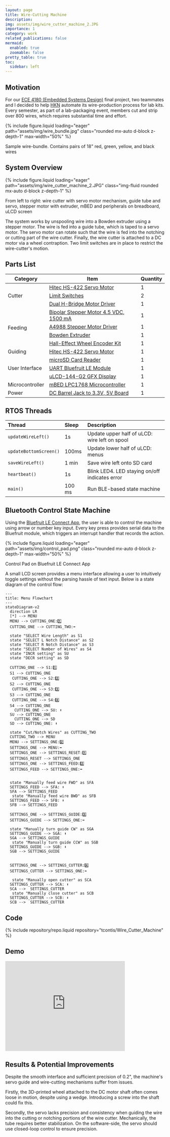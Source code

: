 ```yaml
---
layout: page
title: Wire-Cutting Machine
description: 
img: assets/img/wire_cutter_machine_2.JPG
importance: 1
category: work
related_publications: false
mermaid:
  enabled: true
  zoomable: false
pretty_table: true
toc:
  sidebar: left
---
```


## Motivation
For our [ECE 4180 (Embedded Systems Design)](https://ece.gatech.edu/courses/ece4180) final project, two teammates and I decided to help [HKN](https://hkn.gtorg.gatech.edu/) automate its wire-production process for lab kits. Every semester, as part of a lab-packaging event, members cut and strip over 800 wires, which requires substantial time and effort.

{% include figure.liquid loading="eager" path="assets/img/wire_bundle.jpg" class="rounded mx-auto d-block z-depth-1" max-width="50%" %}
<div class="caption">
    Sample wire-bundle. Contains pairs of 18" red, green, yellow, and black wires
</div>

## System Overview
{% include figure.liquid loading="eager" path="assets/img/wire_cutter_machine_2.JPG" class="img-fluid rounded mx-auto d-block z-depth-1" %}

<div class="caption">
    From left to right: wire cutter with servo motor mechanism, guide tube and servo, stepper motor with extruder, mBED and peripherals on breadboard, uLCD screen
</div>


The system works by unspooling wire into a Bowden extruder using a stepper motor. The wire is fed into a guide tube, which is taped to a servo motor. The servo motor can rotate such that the wire is fed into the notching or cutting part of the wire cutter. Finally, the wire cutter is attached to a DC motor via a wheel contraption. Two limit switches are in place to restrict the wire-cutter's motion.

## Parts List

<table class="table table-sm">
  <thead>
  <tr>
    <th>Category</th>
    <th>Item</th>
    <th>Quantity</th>
  </tr>
  </thead>
  <tr>
    <td rowspan="3">Cutter</td>
    <td><a href="https://www.sparkfun.com/products/11884">Hitec HS-422 Servo Motor</a></td>
    <td>1</td>
  </tr>
  <tr>
    <td><a href="https://www.sparkfun.com/products/13014">Limit Switches</a></td>
    <td>2</td>
  </tr>
  <tr>
    <td><a href="https://www.sparkfun.com/products/14451">Dual H-Bridge Motor Driver</a></td>
    <td>1</td>
  </tr>
  <tr>
    <td rowspan="4">Feeding</td>
    <td><a href="https://www.amazon.com/Jameco-Reliapro-1124142-Bipolar-Stepper/dp/B07F8YWMQQ">Bipolar Stepper Motor 4.5 VDC, 1500 mA</a></td>
    <td>1</td>
  </tr>
  <tr>
    <td><a href="https://www.pololu.com/product/1182">A4988 Stepper Motor Driver</a></td>
    <td>1</td>
  </tr>
   <tr>
    <td><a href="https://www.amazon.com/Redrex-Upgraded-Aluminum-Extruder-Creality/dp/B07DDGGN921182">Bowden Extruder</a></td>
    <td>1</td>
  </tr>
  
  <tr>
    <td><a href="https://www.sparkfun.com/products/12629">Hall-Effect Wheel Encoder Kit</a></td>
    <td>1</td>
  </tr>
  <tr>
    <td rowspan="1">Guiding</td>
    <td><a href="https://www.sparkfun.com/products/11884">Hitec HS-422 Servo Motor</a></td>
    <td>1</td>
  </tr>
  <tr>
    <td rowspan="3">User Interface</td>
    <td><a href="https://www.sparkfun.com/products/544">microSD Card Reader</a></td>
    <td>1</td>
  </tr>
  <tr>
    <td><a href="https://www.adafruit.com/product/2479">UART Bluefruit LE Module</a></td>
    <td>1</td>
  </tr>
  <tr>
    <td><a href="https://www.sparkfun.com/products/11377">uLCD-144-G2 GFX Display</a></td>
    <td>1</td>
  </tr>
  <tr>
    <td rowspan="1">Microcontroller</td>
    <td><a href="https://os.mbed.com/platforms/mbed-LPC1768/">mBED LPC1768 Microcontroller</a></td>
    <td>1</td>
  </tr>
  <tr>
    <td rowspan="1">Power</td>
    <td><a href="https://www.amazon.com/HiLetgo-Supply-Module-Prototype-Breadboard/dp/B00HJ6AE72">DC Barrel Jack to 3.3V, 5V Board</a></td>
    <td>1</td>
  </tr>
</table>

<p></p>

## RTOS Threads

| Thread | Sleep | Description |
| :------ | :----- | :----------- |
| `updateWireLeft()` | 1s | Update upper half of uLCD: wire left on spool
| `updateBottomScreen()` | 100ms | Update lower half of uLCD: menus
| `saveWireLeft()` | 1 min | Save wire left onto SD card
| `heartbeat()` | 1s | Blink LED4. LED staying on/off indicates error
| `main()` | 100 ms | Run BLE-based state machine

<p></p>

## Bluetooth Control State Machine

Using the [Bluefruit LE Connect App](https://learn.adafruit.com/bluefruit-le-connect/ios-setup), the user is able to control the machine using arrow or number key input. Every key press provides serial data to the Bluefruit module, which triggers an interrupt handler that records the action.

{% include figure.liquid loading="eager" path="assets/img/control_pad.png" class="rounded mx-auto d-block z-depth-1" max-width="50%" %}
<div class="caption">
  Control Pad on Bluefruit LE Connect App
</div>

A small LCD screen provides a menu interface allowing a user to intuitively toggle settings without the parsing hassle of text input. Below is a state diagram of the control flow:

```mermaid
---
title: Menu Flowchart
---
stateDiagram-v2
  direction LR
  [*] --> MENU
  MENU --> CUTTING_ONE:1️⃣
  CUTTING_ONE --> CUTTING_TWO:➡️

  state "SELECT Wire Length" as S1
  state "SELECT L Notch Distance" as S2
  state "SELECT R Notch Distance" as S3
  state "SELECT Number of Wires" as S4
  state "INCR setting" as SU
  state "DECR setting" as SD

  CUTTING_ONE --> S1:1️⃣
  S1 --> CUTTING_ONE
   CUTTING_ONE --> S2:2️⃣
  S2 --> CUTTING_ONE
   CUTTING_ONE --> S3:3️⃣
  S3 --> CUTTING_ONE
   CUTTING_ONE --> S4:4️⃣
  S4 --> CUTTING_ONE
    CUTTING_ONE --> SU: ⬆️
  SU --> CUTTING_ONE
    CUTTING_ONE --> SD
  SD --> CUTTING_ONE: ⬇️

  state "Cut/Notch Wires" as CUTTING_TWO
  CUTTING_TWO --> MENU
  MENU --> SETTINGS_ONE:2️⃣
  SETTINGS_ONE --> MENU:⬅️
  SETTINGS_ONE --> SETTINGS_RESET:1️⃣
  SETTINGS_RESET --> SETTINGS_ONE
  SETTINGS_ONE --> SETTINGS_FEED:2️⃣
  SETTINGS_FEED --> SETTINGS_ONE:⬅️


  state "Manually feed wire FWD" as SFA
  SETTINGS_FEED --> SFA: ⬆️
  SFA --> SETTINGS_FEED
   state "Manually feed wire BWD" as SFB
  SETTINGS_FEED --> SFB: ⬇️
  SFB --> SETTINGS_FEED

  SETTINGS_ONE --> SETTINGS_GUIDE:3️⃣
  SETTINGS_GUIDE --> SETTINGS_ONE:⬅️
    
  state "Manually turn guide CW" as SGA
  SETTINGS_GUIDE --> SGA: ⬆️
  SGA --> SETTINGS_GUIDE
   state "Manually turn guide CCW" as SGB
  SETTINGS_GUIDE --> SGB: ⬇️
  SGB --> SETTINGS_GUIDE


  SETTINGS_ONE --> SETTINGS_CUTTER:4️⃣
  SETTINGS_CUTTER --> SETTINGS_ONE:⬅️
  
   state "Manually open cutter" as SCA
  SETTINGS_CUTTER --> SCA: ⬆️
  SCA -->  SETTINGS_CUTTER
   state "Manually close cutter" as SCB
  SETTINGS_CUTTER --> SCB: ⬇️
  SCB -->  SETTINGS_CUTTER
```
## Code
<div class="repositories d-flex flex-wrap flex-md-row flex-column justify-content-between align-items-center">
  {% include repository/repo.liquid repository="tcontis/Wire_Cutter_Machine" %}
</div>

## Demo
<div  class="rounded mx-auto d-block" style="position: relative; padding-bottom: 56.25%; height: 0; overflow: hidden; max-width: 75%; height: auto;">
  <iframe 
    src="https://www.youtube.com/embed/ptiaEEuiNBE"
    frameborder="0" 
    allow="accelerometer; autoplay; clipboard-write; encrypted-media; gyroscope; picture-in-picture" 
    allowfullscreen 
    style="position: absolute; top: 0; left: 0; width: 100%; height: 100%;">
  </iframe>
</div>

<p></p>

## Results & Potential Improvements
Despite the smooth interface and sufficient precision of 0.2", the machine's servo guide and wire-cutting mechanisms suffer from issues.

Firstly, the 3D-printed wheel attached to the DC motor shaft often comes loose in motion, despite using a wedge. Introducing a screw into the shaft could fix this.

Secondly, the servo lacks precision and consistency when guiding the wire into the cutting or notching portions of the wire cutter. Mechanically, the tube requires better stabilization. On the software-side, the servo should use closed-loop control to ensure precision.

